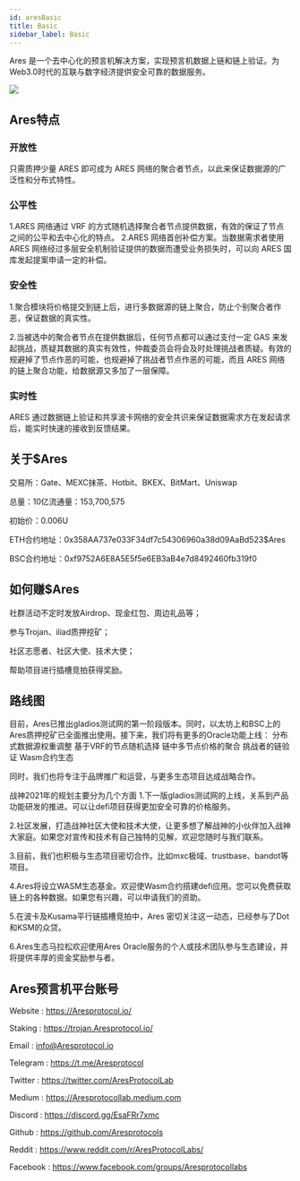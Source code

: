 ```yaml
---
id: aresBasic
title: Basic
sidebar_label: Basic
---
```

Ares 是一个去中心化的预言机解决方案，实现预言机数据上链和链上验证。为Web3.0时代的互联与数字经济提供安全可靠的数据服务。

![](assets/build/1.png)

## Ares特点
### 开放性
只需质押少量 ARES 即可成为 ARES 网络的聚合者节点，以此来保证数据源的广泛性和分布式特性。 

### 公平性
1.ARES 网络通过 VRF 的方式随机选择聚合者节点提供数据，有效的保证了节点之间的公平和去中心化的特点。
2.ARES 网络首创补偿方案。当数据需求者使用 ARES 网络经过多层安全机制验证提供的数据而遭受业务损失时，可以向 ARES 国库发起提案申请一定的补偿。
### 安全性 
1.聚合模块将价格提交到链上后，进行多数据源的链上聚合，防止个别聚合者作恶，保证数据的真实性。

2.当被选中的聚合者节点在提供数据后，任何节点都可以通过支付一定 GAS 来发起挑战，质疑其数据的真实有效性，仲裁委员会将会及时处理挑战者质疑。有效的规避掉了节点作恶的可能，也规避掉了挑战者节点作恶的可能，而且 ARES 网络的链上聚合功能，给数据源又多加了一层保障。
### 实时性 
ARES 通过数据链上验证和共享波卡网络的安全共识来保证数据需求方在发起请求后，能实时快速的接收到反馈结果。

## 关于$Ares

交易所：Gate、MEXC抹茶、Hotbit、BKEX、BitMart、Uniswap

总量：10亿流通量：153,700,575

初始价：0.006U

ETH合约地址：0x358AA737e033F34df7c54306960a38d09AaBd523$Ares 

BSC合约地址：0xf9752A6E8A5E5f5e6EB3aB4e7d8492460fb319f0

## 如何赚$Ares

社群活动不定时发放Airdrop、现金红包、周边礼品等；

参与Trojan、iliad质押挖矿；

社区志愿者、社区大使、技术大使；

帮助项目进行插槽竞拍获得奖励。

## 路线图

目前，Ares已推出gladios测试网的第一阶段版本。同时，以太坊上和BSC上的Ares质押挖矿已全面推出使用。接下来，我们将有更多的Oracle功能上线：
分布式数据源权重调整
基于VRF的节点随机选择
链中多节点价格的聚合
挑战者的链验证
Wasm合约生态

同时，我们也将专注于品牌推广和运营，与更多生态项目达成战略合作。

战神2021年的规划主要分为几个方面
1.下一版gladios测试网的上线，关系到产品功能研发的推进。可以让defi项目获得更加安全可靠的价格服务。

2.社区发展，打造战神社区大使和技术大使，让更多想了解战神的小伙伴加入战神大家庭。如果您对宣传和技术有自己独特的见解，欢迎您随时与我们联系。

3.目前，我们也积极与生态项目密切合作。比如mxc极域、trustbase、bandot等项目。

4.Ares将设立WASM生态基金。欢迎使Wasm合约搭建defi应用。您可以免费获取链上的各种数据。如果您有兴趣，可以申请我们的资助。

5.在波卡及Kusama平行链插槽竞拍中，Ares 密切关注这一动态，已经参与了Dot和KSM的众贷。

6.Ares生态马拉松欢迎使用Ares Oracle服务的个人或技术团队参与生态建设，并将提供丰厚的资金奖励参与者。

## Ares预言机平台账号

Website : https://Aresprotocol.io/

Staking : https://trojan.Aresprotocol.io/

Email : info@Aresprotocol.io

Telegram : https://t.me/Aresprotocol

Twitter : https://twitter.com/AresProtocolLab

Medium : https://Aresprotocollab.medium.com

Discord : https://discord.gg/EsaFRr7xmc

Github : https://github.com/Aresprotocols

Reddit : https://www.reddit.com/r/AresProtocolLabs/

Facebook : https://www.facebook.com/groups/Aresprotocollabs
